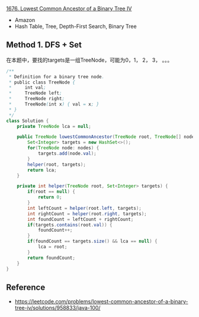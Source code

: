 [1676. Lowest Common Ancestor of a Binary Tree IV](https://leetcode.com/problems/lowest-common-ancestor-of-a-binary-tree-iv/)

* Amazon
* Hash Table, Tree, Depth-First Search, Binary Tree


## Method 1. DFS + Set
在本题中，要找的targets是一组TreeNode，可能为0，1， 2， 3， 。。。

```Java
/**
 * Definition for a binary tree node.
 * public class TreeNode {
 *     int val;
 *     TreeNode left;
 *     TreeNode right;
 *     TreeNode(int x) { val = x; }
 * }
 */
class Solution {
    private TreeNode lca = null;

    public TreeNode lowestCommonAncestor(TreeNode root, TreeNode[] nodes) {
        Set<Integer> targets = new HashSet<>();
        for(TreeNode node: nodes) {
            targets.add(node.val);
        }
        helper(root, targets);
        return lca;
    }

    private int helper(TreeNode root, Set<Integer> targets) {
        if(root == null) {
            return 0;
        }
        int leftCount = helper(root.left, targets);
        int rightCount = helper(root.right, targets);
        int foundCount = leftCount + rightCount;
        if(targets.contains(root.val)) {
            foundCount++;
        }
        if(foundCount == targets.size() && lca == null) {
            lca = root;
        }
        return foundCount;
    }
}
```


## Reference
* https://leetcode.com/problems/lowest-common-ancestor-of-a-binary-tree-iv/solutions/958833/java-100/